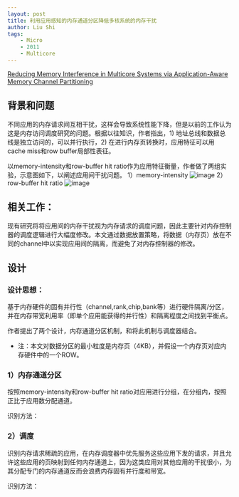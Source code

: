 ```yaml
---
layout: post
title: 利用应用感知的内存通道分区降低多核系统的内存干扰
author: Liu Shi
tags:
    - Micro
    - 2011
    - Multicore
---
```


[Reducing Memory Interference in Multicore Systems via Application-Aware Memory Channel Partitioning](https://people.inf.ethz.ch/omutlu/pub/memory-channel-partitioning-micro11.pdf)

## 背景和问题

不同应用的内存请求间互相干扰，这样会导致系统性能下降，但是以前的工作认为这是内存访问调度研究的问题。根据以往知识，作者指出，1) 地址总线和数据总线是独立访问的，可以并行执行，2) 在进行内存页转换时，应用特征可以用cache miss和row buffer局部性表征。

以memory-intensity和row-buffer hit ratio作为应用特征衡量，作者做了两组实验，示意图如下，以阐述应用间干扰问题。
1）memory-intensity
![image](/images/2020-11-19-memory-intensity.png)
2）row-buffer hit ratio
![image](/images/2020-11-19-row-buffer-hit.png)

## 相关工作：
现有研究将将应用间的内存干扰视为内存请求的调度问题，因此主要针对内存控制器的调度逻辑进行大幅度修改。本文通过数据放置策略，将数据（内存页）放在不同的channel中以实现应用间的隔离，而避免了对内存控制器的修改。

## 设计
### 设计思想：
基于内存硬件的固有并行性（channel,rank,chip,bank等）进行硬件隔离/分区，并在内存带宽利用率（即单个应用能获得的并行性）和隔离程度之间找到平衡点。

作者提出了两个设计，内存通道分区机制，和将此机制与调度器结合。

- 注：本文对数据分区的最小粒度是内存页（4KB），并假设一个内存页对应内存硬件中的一个ROW。
### 1）内存通道分区
按照memory-intensity和row-buffer hit ratio对应用进行分组，在分组内，按照正比于应用数分配通道。


识别方法：


### 2）调度
识别内存请求稀疏的应用，在内存调度器中优先服务这些应用下发的请求，并且允许这些应用的页映射到任何内存通道上，因为这类应用对其他应用的干扰很小，为其分配专门的内存通道反而会浪费内存固有并行度和带宽。

识别方法：


